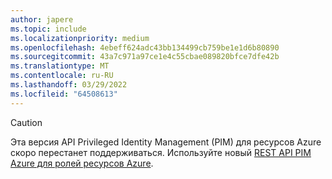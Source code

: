 ```yaml
---
author: japere
ms.topic: include
ms.localizationpriority: medium
ms.openlocfilehash: 4ebeff624adc43bb134499cb759be1e1d6b80890
ms.sourcegitcommit: 43a7c971a97ce1e4c55cbae089820bfce7dfe42b
ms.translationtype: MT
ms.contentlocale: ru-RU
ms.lasthandoff: 03/29/2022
ms.locfileid: "64508613"
---
```

<!-- markdownlint-disable MD041-->

>[!CAUTION]
>Эта версия API Privileged Identity Management (PIM) для ресурсов Azure скоро перестанет поддерживаться. Используйте новый [REST API PIM Azure для ролей ресурсов Azure](/graph/api/resources/privilegedidentitymanagement-root#migrate-from-pim-v2-to-pim-v3-apis).
